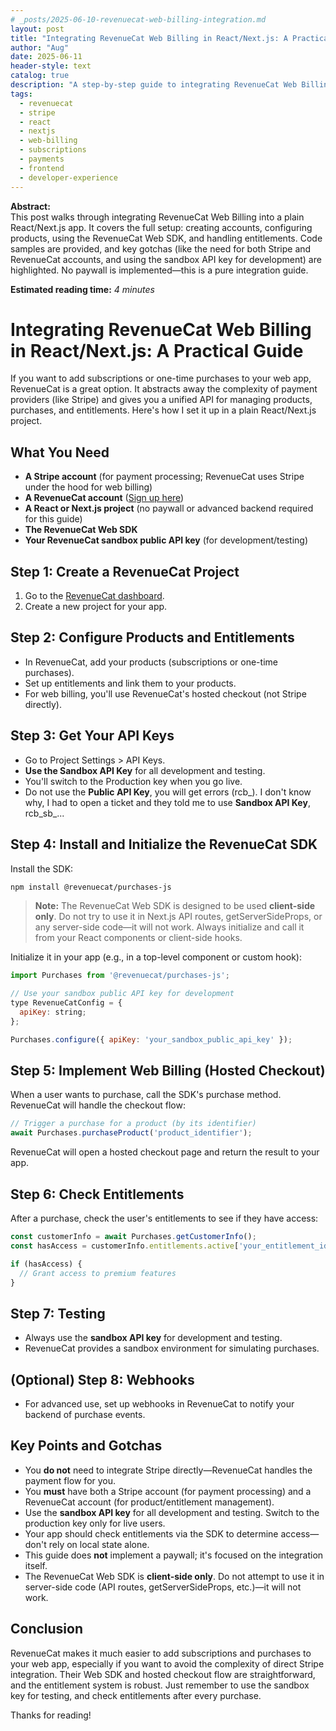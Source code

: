 ```yaml
---
# _posts/2025-06-10-revenuecat-web-billing-integration.md
layout: post
title: "Integrating RevenueCat Web Billing in React/Next.js: A Practical Guide"
author: "Aug"
date: 2025-06-11
header-style: text
catalog: true
description: "A step-by-step guide to integrating RevenueCat Web Billing in a plain React/Next.js app. Covers account setup, SDK usage, code samples, and key gotchas for a smooth subscription experience."
tags:
  - revenuecat
  - stripe
  - react
  - nextjs
  - web-billing
  - subscriptions
  - payments
  - frontend
  - developer-experience
---
```


**Abstract:**  
This post walks through integrating RevenueCat Web Billing into a plain React/Next.js app. It covers the full setup: creating accounts, configuring products, using the RevenueCat Web SDK, and handling entitlements. Code samples are provided, and key gotchas (like the need for both Stripe and RevenueCat accounts, and using the sandbox API key for development) are highlighted. No paywall is implemented—this is a pure integration guide.

**Estimated reading time:** _4 minutes_

# Integrating RevenueCat Web Billing in React/Next.js: A Practical Guide

If you want to add subscriptions or one-time purchases to your web app, RevenueCat is a great option. It abstracts away the complexity of payment providers (like Stripe) and gives you a unified API for managing products, purchases, and entitlements. Here's how I set it up in a plain React/Next.js project.

## What You Need

- **A Stripe account** (for payment processing; RevenueCat uses Stripe under the hood for web billing)
- **A RevenueCat account** ([Sign up here](https://app.revenuecat.com/))
- **A React or Next.js project** (no paywall or advanced backend required for this guide)
- **The RevenueCat Web SDK**
- **Your RevenueCat sandbox public API key** (for development/testing)

## Step 1: Create a RevenueCat Project

1. Go to the [RevenueCat dashboard](https://app.revenuecat.com/).
2. Create a new project for your app.

## Step 2: Configure Products and Entitlements

- In RevenueCat, add your products (subscriptions or one-time purchases).
- Set up entitlements and link them to your products.
- For web billing, you'll use RevenueCat's hosted checkout (not Stripe directly).

## Step 3: Get Your API Keys

- Go to Project Settings > API Keys.
- **Use the Sandbox API Key** for all development and testing.
- You'll switch to the Production key when you go live.
- Do not use the **Public API Key**, you will get errors (rcb_).  I don't know why, I had to open a ticket and they told me to use **Sandbox API Key**, rcb_sb_...

## Step 4: Install and Initialize the RevenueCat SDK

Install the SDK:

```bash
npm install @revenuecat/purchases-js
```

> **Note:** The RevenueCat Web SDK is designed to be used **client-side only**. Do not try to use it in Next.js API routes, getServerSideProps, or any server-side code—it will not work. Always initialize and call it from your React components or client-side hooks.

Initialize it in your app (e.g., in a top-level component or custom hook):

```js
import Purchases from '@revenuecat/purchases-js';

// Use your sandbox public API key for development
type RevenueCatConfig = {
  apiKey: string;
};

Purchases.configure({ apiKey: 'your_sandbox_public_api_key' });
```

## Step 5: Implement Web Billing (Hosted Checkout)

When a user wants to purchase, call the SDK's purchase method. RevenueCat will handle the checkout flow:

```js
// Trigger a purchase for a product (by its identifier)
await Purchases.purchaseProduct('product_identifier');
```

RevenueCat will open a hosted checkout page and return the result to your app.

## Step 6: Check Entitlements

After a purchase, check the user's entitlements to see if they have access:

```js
const customerInfo = await Purchases.getCustomerInfo();
const hasAccess = customerInfo.entitlements.active['your_entitlement_id']?.isActive;

if (hasAccess) {
  // Grant access to premium features
}
```

## Step 7: Testing

- Always use the **sandbox API key** for development and testing.
- RevenueCat provides a sandbox environment for simulating purchases.

## (Optional) Step 8: Webhooks

- For advanced use, set up webhooks in RevenueCat to notify your backend of purchase events.

## Key Points and Gotchas

- You **do not** need to integrate Stripe directly—RevenueCat handles the payment flow for you.
- You **must** have both a Stripe account (for payment processing) and a RevenueCat account (for product/entitlement management).
- Use the **sandbox API key** for all development and testing. Switch to the production key only for live users.
- Your app should check entitlements via the SDK to determine access—don't rely on local state alone.
- This guide does **not** implement a paywall; it's focused on the integration itself.
- The RevenueCat Web SDK is **client-side only**. Do not attempt to use it in server-side code (API routes, getServerSideProps, etc.)—it will not work.

## Conclusion

RevenueCat makes it much easier to add subscriptions and purchases to your web app, especially if you want to avoid the complexity of direct Stripe integration. Their Web SDK and hosted checkout flow are straightforward, and the entitlement system is robust. Just remember to use the sandbox key for testing, and check entitlements after every purchase.

Thanks for reading! 